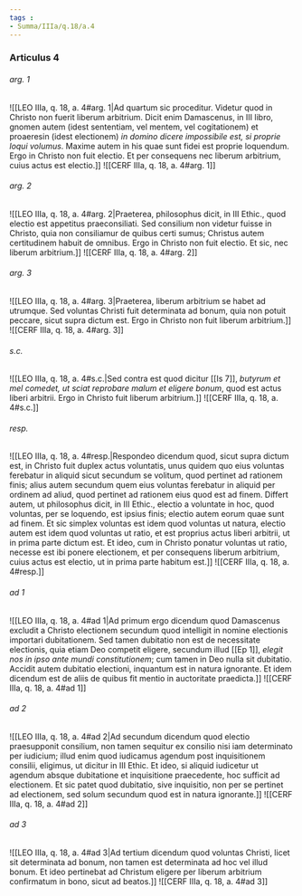 ```yaml
---
tags : 
- Summa/IIIa/q.18/a.4
---
```


### Articulus 4

###### arg. 1
![[LEO IIIa, q. 18, a. 4#arg. 1|Ad quartum sic proceditur. Videtur quod in Christo non fuerit liberum arbitrium. Dicit enim Damascenus, in III libro, gnomen autem (idest sententiam, vel mentem, vel cogitationem) et proaeresin (idest electionem) *in domino dicere impossibile est, si proprie loqui volumus*. Maxime autem in his quae sunt fidei est proprie loquendum. Ergo in Christo non fuit electio. Et per consequens nec liberum arbitrium, cuius actus est electio.]]
![[CERF IIIa, q. 18, a. 4#arg. 1]]

###### arg. 2
![[LEO IIIa, q. 18, a. 4#arg. 2|Praeterea, philosophus dicit, in III Ethic., quod electio est appetitus praeconsiliati. Sed consilium non videtur fuisse in Christo, quia non consiliamur de quibus certi sumus; Christus autem certitudinem habuit de omnibus. Ergo in Christo non fuit electio. Et sic, nec liberum arbitrium.]]
![[CERF IIIa, q. 18, a. 4#arg. 2]]

###### arg. 3
![[LEO IIIa, q. 18, a. 4#arg. 3|Praeterea, liberum arbitrium se habet ad utrumque. Sed voluntas Christi fuit determinata ad bonum, quia non potuit peccare, sicut supra dictum est. Ergo in Christo non fuit liberum arbitrium.]]
![[CERF IIIa, q. 18, a. 4#arg. 3]]

###### s.c.
![[LEO IIIa, q. 18, a. 4#s.c.|Sed contra est quod dicitur [[Is 7]], *butyrum et mel comedet, ut sciat reprobare malum et eligere bonum*, quod est actus liberi arbitrii. Ergo in Christo fuit liberum arbitrium.]]
![[CERF IIIa, q. 18, a. 4#s.c.]]

###### resp.
![[LEO IIIa, q. 18, a. 4#resp.|Respondeo dicendum quod, sicut supra dictum est, in Christo fuit duplex actus voluntatis, unus quidem quo eius voluntas ferebatur in aliquid sicut secundum se volitum, quod pertinet ad rationem finis; alius autem secundum quem eius voluntas ferebatur in aliquid per ordinem ad aliud, quod pertinet ad rationem eius quod est ad finem. Differt autem, ut philosophus dicit, in III Ethic., electio a voluntate in hoc, quod voluntas, per se loquendo, est ipsius finis; electio autem eorum quae sunt ad finem. Et sic simplex voluntas est idem quod voluntas ut natura, electio autem est idem quod voluntas ut ratio, et est proprius actus liberi arbitrii, ut in prima parte dictum est. Et ideo, cum in Christo ponatur voluntas ut ratio, necesse est ibi ponere electionem, et per consequens liberum arbitrium, cuius actus est electio, ut in prima parte habitum est.]]
![[CERF IIIa, q. 18, a. 4#resp.]]

###### ad 1
![[LEO IIIa, q. 18, a. 4#ad 1|Ad primum ergo dicendum quod Damascenus excludit a Christo electionem secundum quod intelligit in nomine electionis importari dubitationem. Sed tamen dubitatio non est de necessitate electionis, quia etiam Deo competit eligere, secundum illud [[Ep 1]], *elegit nos in ipso ante mundi constitutionem*; cum tamen in Deo nulla sit dubitatio. Accidit autem dubitatio electioni, inquantum est in natura ignorante. Et idem dicendum est de aliis de quibus fit mentio in auctoritate praedicta.]]
![[CERF IIIa, q. 18, a. 4#ad 1]]

###### ad 2
![[LEO IIIa, q. 18, a. 4#ad 2|Ad secundum dicendum quod electio praesupponit consilium, non tamen sequitur ex consilio nisi iam determinato per iudicium; illud enim quod iudicamus agendum post inquisitionem consilii, eligimus, ut dicitur in III Ethic. Et ideo, si aliquid iudicetur ut agendum absque dubitatione et inquisitione praecedente, hoc sufficit ad electionem. Et sic patet quod dubitatio, sive inquisitio, non per se pertinet ad electionem, sed solum secundum quod est in natura ignorante.]]
![[CERF IIIa, q. 18, a. 4#ad 2]]

###### ad 3
![[LEO IIIa, q. 18, a. 4#ad 3|Ad tertium dicendum quod voluntas Christi, licet sit determinata ad bonum, non tamen est determinata ad hoc vel illud bonum. Et ideo pertinebat ad Christum eligere per liberum arbitrium confirmatum in bono, sicut ad beatos.]]
![[CERF IIIa, q. 18, a. 4#ad 3]]

